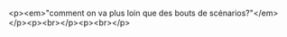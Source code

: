 &lt;p&gt;&lt;em&gt;&quot;comment on va plus loin que des bouts de scénarios?&quot;&lt;&#x2F;em&gt;&lt;&#x2F;p&gt;&lt;p&gt;&lt;br&gt;&lt;&#x2F;p&gt;&lt;p&gt;&lt;br&gt;&lt;&#x2F;p&gt;